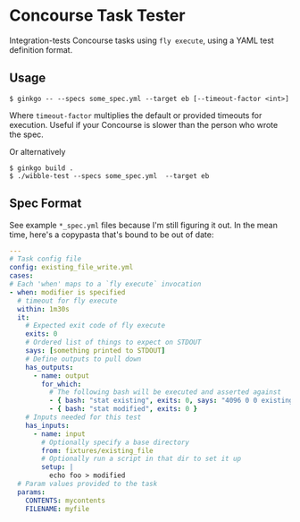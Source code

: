 # Concourse Task Tester

Integration-tests Concourse tasks using `fly execute`, using a YAML test definition format.

## Usage

```terminal
$ ginkgo -- --specs some_spec.yml --target eb [--timeout-factor <int>]
```

Where `timeout-factor` multiplies the default or provided timeouts for execution. Useful if your Concourse is slower than the person who wrote the spec.

Or alternatively

```terminal
$ ginkgo build .
$ ./wibble-test --specs some_spec.yml  --target eb
```

## Spec Format

See example `*_spec.yml` files because I'm still figuring it out. In the mean time, here's a copypasta that's bound to be out of date:

```yaml
---
# Task config file
config: existing_file_write.yml
cases:
# Each 'when' maps to a `fly execute` invocation
- when: modifier is specified
  # timeout for fly execute
  within: 1m30s
  it:
    # Expected exit code of fly execute
    exits: 0
    # Ordered list of things to expect on STDOUT
    says: [something printed to STDOUT]
    # Define outputs to pull down
    has_outputs:
      - name: output
        for_which:
          # The following bash will be executed and asserted against
          - { bash: "stat existing", exits: 0, says: "4096 0 0 existing" }
          - { bash: "stat modified", exits: 0 }
    # Inputs needed for this test
    has_inputs:
      - name: input
        # Optionally specify a base directory
        from: fixtures/existing_file
        # Optionally run a script in that dir to set it up
        setup: |
          echo foo > modified
  # Param values provided to the task
  params:
    CONTENTS: mycontents
    FILENAME: myfile
```

